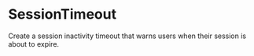 # SessionTimeout
Create a session inactivity timeout that warns users when their session is about to expire.
